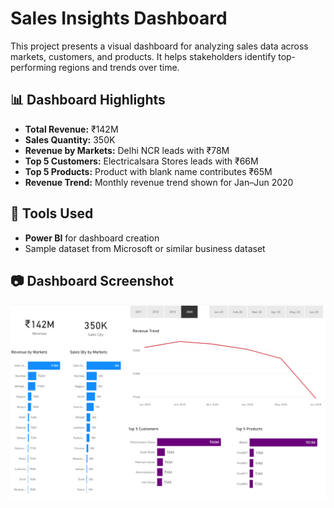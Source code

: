 # Sales Insights Dashboard

This project presents a visual dashboard for analyzing sales data across markets, customers, and products. It helps stakeholders identify top-performing regions and trends over time.

## 📊 Dashboard Highlights
- **Total Revenue:** ₹142M
- **Sales Quantity:** 350K
- **Revenue by Markets:** Delhi NCR leads with ₹78M
- **Top 5 Customers:** Electricalsara Stores leads with ₹66M
- **Top 5 Products:** Product with blank name contributes ₹65M
- **Revenue Trend:** Monthly revenue trend shown for Jan–Jun 2020

## 📌 Tools Used
- **Power BI** for dashboard creation
- Sample dataset from Microsoft or similar business dataset

## 📷 Dashboard Screenshot
![Sales Dashboard](Sales%20Insights%20Dashboard.png)

